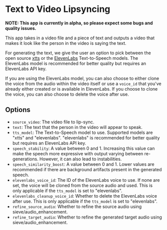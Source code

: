 # Text to Video Lipsyncing

**NOTE: This app is currently in alpha, so please expect some bugs and quality issues.**

This app takes in a video file and a piece of text and outputs a video that makes it look like the person in the video is saying the text.

For generating the text, we give the user an option to pick between the open source [xtts](https://www.sievedata.com/functions/sieve/xtts-v1) or the [ElevenLabs](https://www.sievedata.com/functions/sieve/elevenlabs_speech_synthesis) Text-to-Speech models. The ElevenLabs model is recommended for better quality but requires an ElevenLabs API key.

If you are using the ElevenLabs model, you can also choose to either clone the voice from the audio within the video itself or use a `voice_id` that you've already either created or is available in ElevenLabs. If you choose to clone the voice, you can also choose to delete the voice after use.

## Options

- `source_video`: The video file to lip-sync.
- `text`: The text that the person in the video will appear to speak.
- `tts_model`: The Text-to-Speech model to use. Supported models are "xtts" and "elevenlabs". "elevenlabs" is recommended for better quality but requires an ElevenLabs API key.
- `speech_stability`: A value between 0 and 1. Increasing this value can make the speech more expressive with output varying between re-generations. However, it can also lead to instabilities.
- `speech_similarity_boost`: A value between 0 and 1. Lower values are recommended if there are background artifacts present in the generated speech.
- `elevenlabs_voice_id`: The ID of the ElevenLabs voice to use. If none are set, the voice will be cloned from the source audio and used. This is only applicable if the `tts_model` is set to "elevenlabs".
- `elevenlabs_cleanup_voice_id`: Whether to delete the ElevenLabs voice after use. This is only applicable if the `tts_model` is set to "elevenlabs".
- `refine_source_audio`: Whether to refine the source audio using sieve/audio_enhancement.
- `refine_target_audio`: Whether to refine the generated target audio using sieve/audio_enhancement.

